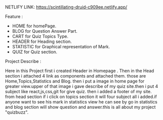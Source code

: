 NETLIFY LINK: https://scintillating-druid-c909ee.netlify.app/

Feature :
- HOME for homePage.
- BLOG for Question Answer Part.
- CART for Quiz Topics Type.
- HEADER for Heading section.
- STATISTIC for Graphical representation of Mark.
- QUIZ for Quiz section.

Project  Describe :

Here in this Project first i created Header in Homepage . Then in the Head section i attached 4 link as components and attached them. those are Home,Topics,Statistics and Blog.
then i put a image in home page for greater view.upper of that image i gave describe of my quiz site.then i put 4 subject like react,js,css,git for give quiz.
then i added a footer of my site.
from head section if i click on topics section it will four subject all i added.if anyone want to see his mark in statistics view he can see by go in statistics and blog section will show question and answer.this is all about my project "quizbuzz".
